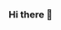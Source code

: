 ### Hi there 👋


<div align="left">
  <a href="https://github.com/BBettega%22%3E
  <img height="180em" src="https://github-readme-stats.vercel.app/api?username=BBettega&show_icons=true&theme=tokyonight&include_all_commits=true&count_private=true%22/%3E
  <img height="180em" src="https://github-readme-stats.vercel.app/api/top-langs/?username=BBettega&layout=compact&langs_count=7&theme=tokyonight%22/%3E
</div>
